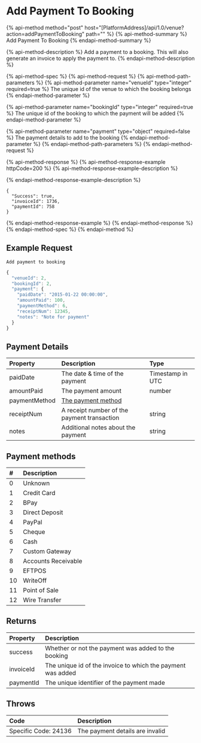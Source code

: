 # Add Payment To Booking

{% api-method method="post" host="\[PlatformAddress\]/api/1.0/venue?action=addPaymentToBooking" path="" %}
{% api-method-summary %}
Add Payment To Booking
{% endapi-method-summary %}

{% api-method-description %}
Add a payment to a booking. This will also generate an invoice to apply the payment to.
{% endapi-method-description %}

{% api-method-spec %}
{% api-method-request %}
{% api-method-path-parameters %}
{% api-method-parameter name="venueId" type="integer" required=true %}
The unique id of the venue to which the booking belongs
{% endapi-method-parameter %}

{% api-method-parameter name="bookingId" type="integer" required=true %}
The unique id of the booking to which the payment will be added
{% endapi-method-parameter %}

{% api-method-parameter name="payment" type="object" required=false %}
The payment details to add to the booking
{% endapi-method-parameter %}
{% endapi-method-path-parameters %}
{% endapi-method-request %}

{% api-method-response %}
{% api-method-response-example httpCode=200 %}
{% api-method-response-example-description %}

{% endapi-method-response-example-description %}

```text
{
  "Success": true,
  "invoiceId": 1736,
  "paymentId": 758
}
```
{% endapi-method-response-example %}
{% endapi-method-response %}
{% endapi-method-spec %}
{% endapi-method %}

## Example Request

`Add payment to booking`

```javascript
{
  "venueId": 2,
  "bookingId": 2,
  "payment": {
    "paidDate": "2015-01-22 00:00:00",
    "amountPaid": 100,
    "paymentMethod": 6,
    "receiptNum": 12345,
    "notes": "Note for payment"
  }
}
```

## Payment Details

| Property | Description | Type |
| :--- | :--- | :--- |
| paidDate | The date & time of the payment | Timestamp in UTC |
| amountPaid | The payment amount | number |
| paymentMethod | [The payment method](add-payment-to-booking.md#payment-methods) |  |
| receiptNum | A receipt number of the payment transaction | string |
| notes | Additional notes about the payment | string |

## Payment methods

| \# | Description |
| :--- | :--- |
| 0 | Unknown |
| 1 | Credit Card |
| 2 | BPay |
| 3 | Direct Deposit |
| 4 | PayPal |
| 5 | Cheque |
| 6 | Cash |
| 7 | Custom Gateway |
| 8 | Accounts Receivable |
| 9 | EFTPOS |
| 10 | WriteOff |
| 11 | Point of Sale |
| 12 | Wire Transfer |

## Returns

| Property | Description |
| :--- | :--- |
| success | Whether or not the payment was added to the booking |
| invoiceId | The unique id of the invoice to which the payment was added |
| paymentId | The unique identifier of the payment made |

## Throws

| Code | Description |
| :--- | :--- |
| Specific Code: 24136 | The payment details are invalid |


